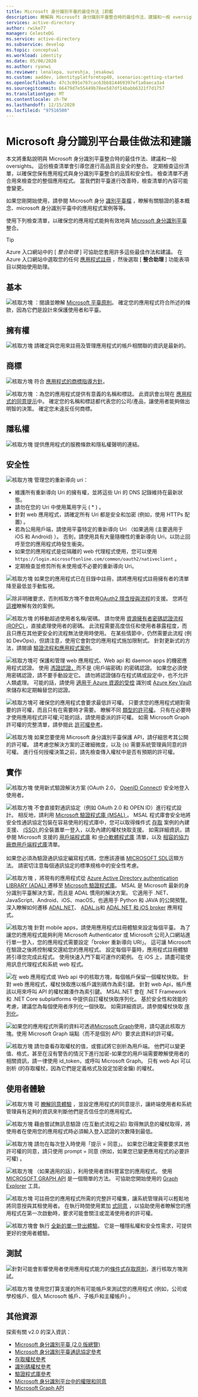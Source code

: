 ```yaml
---
title: Microsoft 身分識別平臺的最佳作法 |蔚藍
description: 瞭解與 Microsoft 身分識別平臺整合時的最佳作法、建議和一般 oversights。
services: active-directory
author: rwike77
manager: CelesteDG
ms.service: active-directory
ms.subservice: develop
ms.topic: conceptual
ms.workload: identity
ms.date: 05/08/2020
ms.author: ryanwi
ms.reviewer: lenalepa, sureshja, jesakowi
ms.custom: aaddev, identityplatformtop40, scenarios:getting-started
ms.openlocfilehash: 47c3c091e767cac63bb814469397ef1a0aeca3a4
ms.sourcegitcommit: 66479d7e55449b78ee587df14babb6321f7d1757
ms.translationtype: MT
ms.contentlocale: zh-TW
ms.lasthandoff: 12/15/2020
ms.locfileid: "97516500"
---
```

# <a name="microsoft-identity-platform-best-practices-and-recommendations"></a>Microsoft 身分識別平台最佳做法和建議

本文將重點說明與 Microsoft 身分識別平臺整合時的最佳作法、建議和一般 oversights。  這份檢查清單會引導您進行高品質且安全的整合。 定期檢查這份清單，以確保您保有應用程式與身分識別平臺整合的品質和安全性。 檢查清單不適合用來檢查您的整個應用程式。 當我們對平臺進行改善時，檢查清單的內容可能會變更。

如果您剛開始使用，請參閱 Microsoft 身分 [識別平臺檔](index.yml) ，瞭解有關驗證的基本概念、microsoft 身分識別平臺中的應用程式案例等等。

使用下列檢查清單，以確保您的應用程式能夠有效地與 [Microsoft 身分識別平臺](./index.yml)整合。

> [!TIP]
> Azure 入口網站中的 [ *整合助理* ] 可協助您套用許多這些最佳作法和建議。 在 Azure 入口網站中選取您的任何 [應用程式註冊](https://portal.azure.com/#blade/Microsoft_AAD_RegisteredApps/ApplicationsListBlade) ，然後選取 [ **整合助理** ] 功能表項目以開始使用助理。

## <a name="basics"></a>基本

![核取方塊 ](./media/active-directory-integration-checklist/checkbox-two.svg) ：閱讀並瞭解 [Microsoft 平臺原則](/legal/microsoft-identity-platform/terms-of-use)。 確定您的應用程式符合所述的條款，因為它們是設計來保護使用者和平臺。

## <a name="ownership"></a>擁有權

![核取方塊](./media/active-directory-integration-checklist/checkbox-two.svg) 請確定與您用來註冊及管理應用程式的帳戶相關聯的資訊是最新的。

## <a name="branding"></a>商標

![核取方塊 ](./media/active-directory-integration-checklist/checkbox-two.svg) 符合 [應用程式的商標指導方針](howto-add-branding-in-azure-ad-apps.md)。

![核取方塊 ](./media/active-directory-integration-checklist/checkbox-two.svg) ：為您的應用程式提供有意義的名稱和標誌。 此資訊會出現在 [應用程式的同意提示](application-consent-experience.md)中。 確定您的名稱和標誌都代表您的公司/產品，讓使用者能夠做出明智的決策。 確定您未違反任何商標。

## <a name="privacy"></a>隱私權

![核取方塊](./media/active-directory-integration-checklist/checkbox-two.svg) 提供應用程式的服務條款和隱私權聲明的連結。

## <a name="security"></a>安全性

![核取方塊 ](./media/active-directory-integration-checklist/checkbox-two.svg) 管理您的重新導向 uri： <ul><li>維護所有重新導向 Uri 的擁有權，並將這些 Uri 的 DNS 記錄維持在最新狀態。</li><li>請勿在您的 Uri 中使用萬用字元 ( * ) 。</li><li>針對 web 應用程式，請確定所有 Uri 都是安全和加密 (例如，使用 HTTPs 配置) 。</li><li>若為公用用戶端，請使用平臺特定的重新導向 Uri （如果適用 (主要適用于 iOS 和 Android) ）。 否則，請使用具有大量隨機性的重新導向 Uri，以防止回呼至您的應用程式時發生衝突。</li><li>如果您的應用程式是從隔離的 web 代理程式使用，您可以使用 `https://login.microsoftonline.com/common/oauth2/nativeclient` 。</li><li>定期檢查並修剪所有未使用或不必要的重新導向 Uri。</li></ul>

![核取方塊](./media/active-directory-integration-checklist/checkbox-two.svg) 如果您的應用程式已在目錄中註冊，請將應用程式註冊擁有者的清單降至最低並手動監視。

![](./media/active-directory-integration-checklist/checkbox-two.svg)除非明確要求，否則核取方塊不會啟用[OAuth2 隱含授與流程](v2-oauth2-implicit-grant-flow.md)的支援。 您將在 [這裡](v2-oauth2-implicit-grant-flow.md#suitable-scenarios-for-the-oauth2-implicit-grant)瞭解有效的案例。

![核取方塊 ](./media/active-directory-integration-checklist/checkbox-two.svg) 的移動超過使用者名稱/密碼。 請勿使用 [資源擁有者密碼認證流程 (ROPC) ](v2-oauth-ropc.md)，直接處理使用者的密碼。 此流程需要高度信任和使用者暴露程度，而且只應在其他更安全的流程無法使用時使用。 在某些情節中，仍然需要此流程 (例如 DevOps)，但請注意，使用它會對您的應用程式施加限制式。  針對更新式的方法，請閱讀 [驗證流程和應用程式案例](authentication-flows-app-scenarios.md)。

![核取方塊可 ](./media/active-directory-integration-checklist/checkbox-two.svg) 保護和管理 web 應用程式、Web api 和 daemon apps 的機密應用程式認證。 使用 [憑證認證，](active-directory-certificate-credentials.md)而不是 (用戶端密碼) 的密碼認證。 如果您必須使用密碼認證，請不要手動設定它。 請勿將認證儲存在程式碼或設定中，也不允許人類處理。 可能的話，請使用 [適用于 Azure 資源的受控](../managed-identities-azure-resources/overview.md) 識別或 [Azure Key Vault](../../key-vault/general/basic-concepts.md) 來儲存和定期輪替您的認證。

![核取方塊可 ](./media/active-directory-integration-checklist/checkbox-two.svg) 確保您的應用程式會要求最低許可權。 只要求您的應用程式絕對需要的許可權，而且只有在需要時才需要。 瞭解不同 [類型的許可權](v2-permissions-and-consent.md#permission-types)。 只有在必要時才使用應用程式許可權;可能的話，請使用委派的許可權。 如需 Microsoft Graph 許可權的完整清單，請參閱此 [許可權參考](/graph/permissions-reference)。

![核取方塊](./media/active-directory-integration-checklist/checkbox-two.svg) 如果您要使用 Microsoft 身分識別平臺保護 API，請仔細思考其公開的許可權。 請考慮您解決方案的正確細微度，以及 (s) 需要系統管理員同意的許可權。 進行任何授權決策之前，請先檢查傳入權杖中是否有預期的許可權。

## <a name="implementation"></a>實作

![核取方塊 ](./media/active-directory-integration-checklist/checkbox-two.svg) 使用新式驗證解決方案 (OAuth 2.0， [OpenID Connect](v2-protocols-oidc.md)) 安全地登入使用者。

![核取方塊 ](./media/active-directory-integration-checklist/checkbox-two.svg) 不會直接對通訊協定（例如 OAuth 2.0 和 OPEN ID）進行程式設計。 相反地，請利用 [Microsoft 驗證程式庫 (MSAL) ](msal-overview.md)。 MSAL 程式庫會安全地將安全性通訊協定包裝在容易使用的程式庫中，您可以取得條件式 [存取](../conditional-access/overview.md) 案例的內建支援、 [ (SSO) ](../manage-apps/what-is-single-sign-on.md)的全裝置單一登入，以及內建的權杖快取支援。 如需詳細資訊，請參閱 Microsoft 支援的 [用戶端程式庫](reference-v2-libraries.md#microsoft-supported-client-libraries) 和 [中介軟體程式庫](reference-v2-libraries.md#microsoft-supported-server-middleware-libraries) 清單，以及 [相容的協力廠商用戶端程式庫](reference-v2-libraries.md#compatible-client-libraries)清單。<br/><br/>如果您必須為驗證通訊協定編寫程式碼，您應該遵循 [MICROSOFT SDL](https://www.microsoft.com/sdl/default.aspx)這類方法。 請密切注意每個通訊協定的標準規格中的安全性考慮。

![核取方塊 ](./media/active-directory-integration-checklist/checkbox-two.svg) ，將現有的應用程式從 [Azure Active Directory authentication LIBRARY (ADAL) ](../azuread-dev/active-directory-authentication-libraries.md) 遷移至 [Microsoft 驗證程式庫](msal-overview.md)。 MSAL 是 Microsoft 最新的身分識別平臺解決方案，而且是 ADAL 慣用的解決方案。 它適用于 .NET、JavaScript、Android、iOS、macOS，也適用于 Python 和 JAVA 的公開預覽。 深入瞭解如何遷移 [ADAL.NET](msal-net-migration.md)、 [ADAL.js](msal-compare-msal-js-and-adal-js.md)和 [ADAL.NET 和 iOS broker](msal-net-migration-ios-broker.md) 應用程式。

![核取方塊](./media/active-directory-integration-checklist/checkbox-two.svg) 針對 mobile apps，請使用應用程式註冊體驗來設定每個平臺。 為了讓您的應用程式能夠利用 Microsoft Authenticator 或 Microsoft 公司入口網站進行單一登入，您的應用程式需要設定「broker 重新導向 URI」。 這可讓 Microsoft 在驗證之後將控制權交還給您的應用程式。 設定每個平臺時，應用程式註冊體驗將引導您完成此程式。 使用快速入門下載可運作的範例。 在 iOS 上，請盡可能使用訊息代理程式和系統 web 程式。

![](./media/active-directory-integration-checklist/checkbox-two.svg)在 web 應用程式或 Web api 中的核取方塊，每個帳戶保留一個權杖快取。  針對 web 應用程式，權杖快取應以帳戶識別碼作為索引鍵。  針對 web Api，帳戶應該以用來呼叫 API 的權杖雜湊作為索引鍵。 MSAL.NET 會在 .NET Framework 和 .NET Core subplatforms 中提供自訂權杖快取序列化。 基於安全性和效能的考慮，建議您為每個使用者序列化一個快取。 如需詳細資訊，請參閱權杖快取 [序列化](msal-net-token-cache-serialization.md#token-cache-for-a-web-app-confidential-client-application)。

![](./media/active-directory-integration-checklist/checkbox-two.svg)如果您的應用程式所需的資料可透過[Microsoft Graph](https://developer.microsoft.com/graph)使用，請勾選此核取方塊。使用 Microsoft Graph 端點（而不是個別 API）要求此資料的許可權。

![核取方塊](./media/active-directory-integration-checklist/checkbox-two.svg) 請勿查看存取權杖的值，或嘗試將它剖析為用戶端。  他們可以變更值、格式，甚至在沒有警告的情況下進行加密-如果您的用戶端需要瞭解使用者的相關資訊，請一律使用 id_token，或呼叫 Microsoft Graph。  只有 web Api 可以剖析 (的存取權杖，因為它們是定義格式及設定加密金鑰) 的權杖。

## <a name="end-user-experience"></a>使用者體驗

![核取方塊 ](./media/active-directory-integration-checklist/checkbox-two.svg) 可 [瞭解同意體驗](application-consent-experience.md) ，並設定應用程式的同意提示，讓終端使用者和系統管理員有足夠的資訊來判斷他們是否信任您的應用程式。

![核取方塊](./media/active-directory-integration-checklist/checkbox-two.svg) 藉由嘗試無訊息驗證 (在互動式流程之前) 取得無訊息的權杖取得，將使用者在使用您的應用程式時必須輸入登入認證的次數降到最低。

![核取方塊](./media/active-directory-integration-checklist/checkbox-two.svg) 請勿在每次登入時使用「提示 = 同意」。 如果您已確定需要要求其他許可權的同意，請只使用 prompt = 同意 (例如，如果您已變更應用程式的必要許可權) 。

![核取方塊 ](./media/active-directory-integration-checklist/checkbox-two.svg) （如果適用的話），利用使用者資料豐富您的應用程式。 使用 [MICROSOFT GRAPH API](https://developer.microsoft.com/graph) 是一個簡單的方法。 可協助您開始使用的 [Graph Explorer](https://developer.microsoft.com/graph/graph-explorer) 工具。

![核取方塊 ](./media/active-directory-integration-checklist/checkbox-two.svg) 可註冊您的應用程式所需的完整許可權集，讓系統管理員可以輕鬆地將同意授與其租使用者。 在執行時間使用累加 [式同意](../azuread-dev/azure-ad-endpoint-comparison.md#incremental-and-dynamic-consent) ，以協助使用者瞭解您的應用程式在第一次啟動時，要求可能會關注或混淆使用者的許可權。

![核取方塊會 ](./media/active-directory-integration-checklist/checkbox-two.svg) 執行 [全新的單一登出體驗](https://github.com/Azure-Samples/active-directory-aspnetcore-webapp-openidconnect-v2/tree/master/1-WebApp-OIDC/1-6-SignOut)。 它是一種隱私權和安全性需求，可提供更好的使用者體驗。

## <a name="testing"></a>測試

![](./media/active-directory-integration-checklist/checkbox-two.svg)針對可能會影響使用者使用應用程式能力的[條件式存取原則](https://github.com/Azure-Samples/active-directory-aspnetcore-webapp-openidconnect-v2/tree/master/1-WebApp-OIDC/1-6-SignOut)，進行核取方塊測試。

![核取方塊](./media/active-directory-integration-checklist/checkbox-two.svg) 使用您打算支援的所有可能帳戶來測試您的應用程式 (例如，公司或學校帳戶、個人 Microsoft 帳戶、子帳戶和主權帳戶) 。

## <a name="additional-resources"></a>其他資源

探索有關 v2.0 的深入資訊：

* [Microsoft 身分識別平臺 (2.0 版總覽) ](v2-overview.md)
* [Microsoft 身分識別平臺通訊協定參考](active-directory-v2-protocols.md)
* [存取權杖參考](access-tokens.md)
* [識別碼權杖參考](id-tokens.md)
* [驗證程式庫參考](reference-v2-libraries.md)
* [Microsoft 身分識別平台中的權限和同意](v2-permissions-and-consent.md)
* [Microsoft Graph API](https://developer.microsoft.com/graph)
